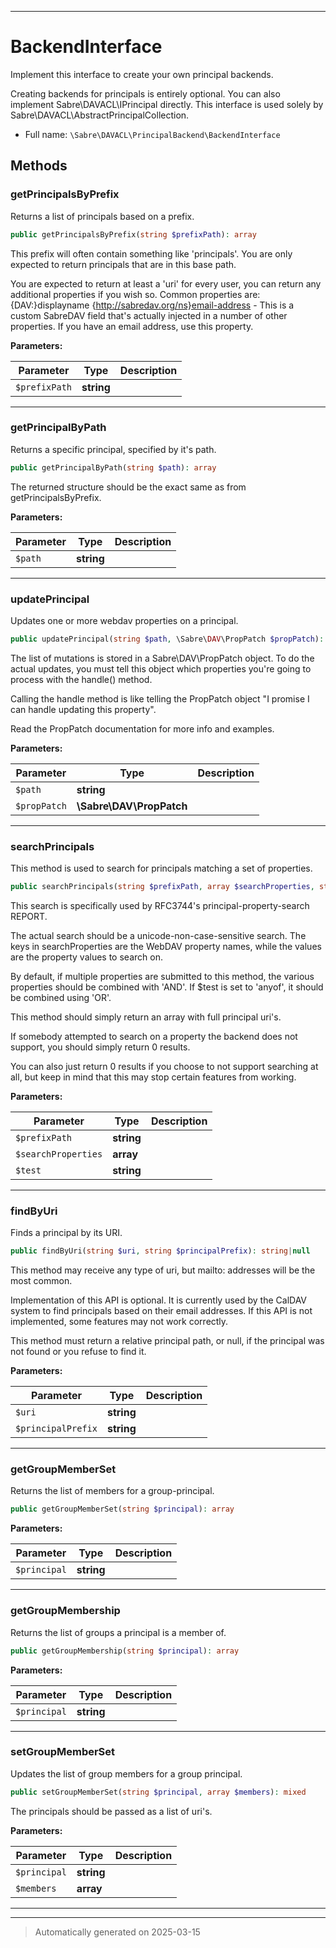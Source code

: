 ***

# BackendInterface

Implement this interface to create your own principal backends.

Creating backends for principals is entirely optional. You can also
implement Sabre\DAVACL\IPrincipal directly. This interface is used solely by
Sabre\DAVACL\AbstractPrincipalCollection.

* Full name: `\Sabre\DAVACL\PrincipalBackend\BackendInterface`



## Methods


### getPrincipalsByPrefix

Returns a list of principals based on a prefix.

```php
public getPrincipalsByPrefix(string $prefixPath): array
```

This prefix will often contain something like 'principals'. You are only
expected to return principals that are in this base path.

You are expected to return at least a 'uri' for every user, you can
return any additional properties if you wish so. Common properties are:
  {DAV:}displayname
  {http://sabredav.org/ns}email-address - This is a custom SabreDAV
    field that's actually injected in a number of other properties. If
    you have an email address, use this property.






**Parameters:**

| Parameter | Type | Description |
|-----------|------|-------------|
| `$prefixPath` | **string** |  |





***

### getPrincipalByPath

Returns a specific principal, specified by it's path.

```php
public getPrincipalByPath(string $path): array
```

The returned structure should be the exact same as from
getPrincipalsByPrefix.






**Parameters:**

| Parameter | Type | Description |
|-----------|------|-------------|
| `$path` | **string** |  |





***

### updatePrincipal

Updates one or more webdav properties on a principal.

```php
public updatePrincipal(string $path, \Sabre\DAV\PropPatch $propPatch): mixed
```

The list of mutations is stored in a Sabre\DAV\PropPatch object.
To do the actual updates, you must tell this object which properties
you're going to process with the handle() method.

Calling the handle method is like telling the PropPatch object "I
promise I can handle updating this property".

Read the PropPatch documentation for more info and examples.






**Parameters:**

| Parameter | Type | Description |
|-----------|------|-------------|
| `$path` | **string** |  |
| `$propPatch` | **\Sabre\DAV\PropPatch** |  |





***

### searchPrincipals

This method is used to search for principals matching a set of
properties.

```php
public searchPrincipals(string $prefixPath, array $searchProperties, string $test = &#039;allof&#039;): array
```

This search is specifically used by RFC3744's principal-property-search
REPORT.

The actual search should be a unicode-non-case-sensitive search. The
keys in searchProperties are the WebDAV property names, while the values
are the property values to search on.

By default, if multiple properties are submitted to this method, the
various properties should be combined with 'AND'. If $test is set to
'anyof', it should be combined using 'OR'.

This method should simply return an array with full principal uri's.

If somebody attempted to search on a property the backend does not
support, you should simply return 0 results.

You can also just return 0 results if you choose to not support
searching at all, but keep in mind that this may stop certain features
from working.






**Parameters:**

| Parameter | Type | Description |
|-----------|------|-------------|
| `$prefixPath` | **string** |  |
| `$searchProperties` | **array** |  |
| `$test` | **string** |  |





***

### findByUri

Finds a principal by its URI.

```php
public findByUri(string $uri, string $principalPrefix): string|null
```

This method may receive any type of uri, but mailto: addresses will be
the most common.

Implementation of this API is optional. It is currently used by the
CalDAV system to find principals based on their email addresses. If this
API is not implemented, some features may not work correctly.

This method must return a relative principal path, or null, if the
principal was not found or you refuse to find it.






**Parameters:**

| Parameter | Type | Description |
|-----------|------|-------------|
| `$uri` | **string** |  |
| `$principalPrefix` | **string** |  |





***

### getGroupMemberSet

Returns the list of members for a group-principal.

```php
public getGroupMemberSet(string $principal): array
```








**Parameters:**

| Parameter | Type | Description |
|-----------|------|-------------|
| `$principal` | **string** |  |





***

### getGroupMembership

Returns the list of groups a principal is a member of.

```php
public getGroupMembership(string $principal): array
```








**Parameters:**

| Parameter | Type | Description |
|-----------|------|-------------|
| `$principal` | **string** |  |





***

### setGroupMemberSet

Updates the list of group members for a group principal.

```php
public setGroupMemberSet(string $principal, array $members): mixed
```

The principals should be passed as a list of uri's.






**Parameters:**

| Parameter | Type | Description |
|-----------|------|-------------|
| `$principal` | **string** |  |
| `$members` | **array** |  |





***


***
> Automatically generated on 2025-03-15
